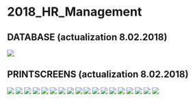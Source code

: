 # 2018_HR_Management



## DATABASE (actualization 8.02.2018)

<img src="src/main/webapp/printscreen/19.png">


## PRINTSCREENS (actualization 8.02.2018)

<img src="src/main/webapp/printscreen/1.png">
<img src="src/main/webapp/printscreen/2.png">
<img src="src/main/webapp/printscreen/3.png">
<img src="src/main/webapp/printscreen/4.png">
<img src="src/main/webapp/printscreen/5.png">
<img src="src/main/webapp/printscreen/6.png">
<img src="src/main/webapp/printscreen/7.png">
<img src="src/main/webapp/printscreen/8.png">
<img src="src/main/webapp/printscreen/9.png">
<img src="src/main/webapp/printscreen/10.png">
<img src="src/main/webapp/printscreen/11.png">
<img src="src/main/webapp/printscreen/12.png">
<img src="src/main/webapp/printscreen/13.png">
<img src="src/main/webapp/printscreen/14.png">
<img src="src/main/webapp/printscreen/15.png">
<img src="src/main/webapp/printscreen/16.png">
<img src="src/main/webapp/printscreen/17.png">
<img src="src/main/webapp/printscreen/18.png">

